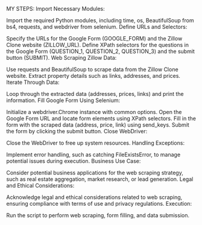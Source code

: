 MY STEPS:
Import Necessary Modules:

Import the required Python modules, including time, os, BeautifulSoup from bs4, requests, and webdriver from selenium.
Define URLs and Selectors:

Specify the URLs for the Google Form (GOOGLE_FORM) and the Zillow Clone website (ZILLOW_URL).
Define XPath selectors for the questions in the Google Form (QUESTION_1, QUESTION_2, QUESTION_3) and the submit button (SUBMIT).
Web Scraping Zillow Data:

Use requests and BeautifulSoup to scrape data from the Zillow Clone website.
Extract property details such as links, addresses, and prices.
Iterate Through Data:

Loop through the extracted data (addresses, prices, links) and print the information.
Fill Google Form Using Selenium:

Initialize a webdriver.Chrome instance with common options.
Open the Google Form URL and locate form elements using XPath selectors.
Fill in the form with the scraped data (address, price, link) using send_keys.
Submit the form by clicking the submit button.
Close WebDriver:

Close the WebDriver to free up system resources.
Handling Exceptions:

Implement error handling, such as catching FileExistsError, to manage potential issues during execution.
Business Use Case:

Consider potential business applications for the web scraping strategy, such as real estate aggregation, market research, or lead generation.
Legal and Ethical Considerations:

Acknowledge legal and ethical considerations related to web scraping, ensuring compliance with terms of use and privacy regulations.
Execution:

Run the script to perform web scraping, form filling, and data submission.
